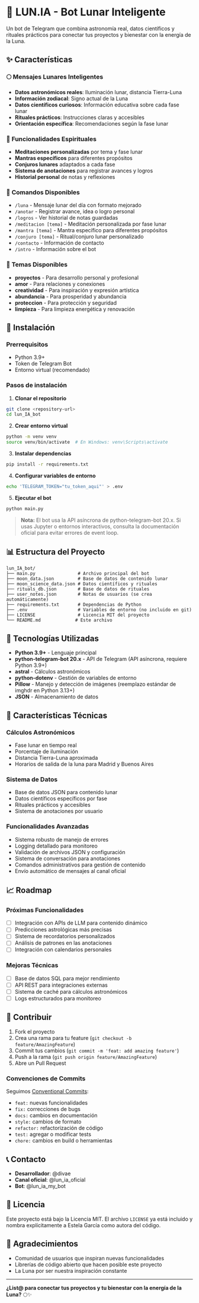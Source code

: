 # 🌙 LUN.IA - Bot Lunar Inteligente

Un bot de Telegram que combina astronomía real, datos científicos y rituales prácticos para conectar tus proyectos y bienestar con la energía de la Luna.

## ✨ Características

### 🌕 **Mensajes Lunares Inteligentes**
- **Datos astronómicos reales**: Iluminación lunar, distancia Tierra-Luna
- **Información zodiacal**: Signo actual de la Luna
- **Datos científicos curiosos**: Información educativa sobre cada fase lunar
- **Rituales prácticos**: Instrucciones claras y accesibles
- **Orientación específica**: Recomendaciones según la fase lunar

### 🧘 **Funcionalidades Espirituales**
- **Meditaciones personalizadas** por tema y fase lunar
- **Mantras específicos** para diferentes propósitos
- **Conjuros lunares** adaptados a cada fase
- **Sistema de anotaciones** para registrar avances y logros
- **Historial personal** de notas y reflexiones

### 📱 **Comandos Disponibles**
- `/luna` - Mensaje lunar del día con formato mejorado
- `/anotar` - Registrar avance, idea o logro personal
- `/logros` - Ver historial de notas guardadas
- `/meditacion [tema]` - Meditación personalizada por fase lunar
- `/mantra [tema]` - Mantra específico para diferentes propósitos
- `/conjuro [tema]` - Ritual/conjuro lunar personalizado
- `/contacto` - Información de contacto
- `/intro` - Información sobre el bot

### 🎯 **Temas Disponibles**
- **proyectos** - Para desarrollo personal y profesional
- **amor** - Para relaciones y conexiones
- **creatividad** - Para inspiración y expresión artística
- **abundancia** - Para prosperidad y abundancia
- **proteccion** - Para protección y seguridad
- **limpieza** - Para limpieza energética y renovación

## 🚀 Instalación

### Prerrequisitos
- Python 3.9+
- Token de Telegram Bot
- Entorno virtual (recomendado)

### Pasos de instalación

1. **Clonar el repositorio**
```bash
git clone <repository-url>
cd lun_IA_bot
```

2. **Crear entorno virtual**
```bash
python -m venv venv
source venv/bin/activate  # En Windows: venv\Scripts\activate
```

3. **Instalar dependencias**
```bash
pip install -r requirements.txt
```

4. **Configurar variables de entorno**
```bash
echo 'TELEGRAM_TOKEN="tu_token_aqui"' > .env
```

5. **Ejecutar el bot**
```bash
python main.py
```

> **Nota:** El bot usa la API asíncrona de python-telegram-bot 20.x. Si usas Jupyter o entornos interactivos, consulta la documentación oficial para evitar errores de event loop.

## 📊 Estructura del Proyecto

```
lun_IA_bot/
├── main.py                # Archivo principal del bot
├── moon_data.json         # Base de datos de contenido lunar
├── moon_science_data.json # Datos científicos y rituales
├── rituals_db.json        # Base de datos de rituales
├── user_notes.json        # Notas de usuarios (se crea automáticamente)
├── requirements.txt       # Dependencias de Python
├── .env                   # Variables de entorno (no incluido en git)
├── LICENSE                # Licencia MIT del proyecto
└── README.md             # Este archivo
```

## 🔧 Tecnologías Utilizadas

- **Python 3.9+** - Lenguaje principal
- **python-telegram-bot 20.x** - API de Telegram (API asíncrona, requiere Python 3.9+)
- **astral** - Cálculos astronómicos
- **python-dotenv** - Gestión de variables de entorno
- **Pillow** - Manejo y detección de imágenes (reemplazo estándar de imghdr en Python 3.13+)
- **JSON** - Almacenamiento de datos

## 🌟 Características Técnicas

### **Cálculos Astronómicos**
- Fase lunar en tiempo real
- Porcentaje de iluminación
- Distancia Tierra-Luna aproximada
- Horarios de salida de la luna para Madrid y Buenos Aires

### **Sistema de Datos**
- Base de datos JSON para contenido lunar
- Datos científicos específicos por fase
- Rituales prácticos y accesibles
- Sistema de anotaciones por usuario

### **Funcionalidades Avanzadas**
- Sistema robusto de manejo de errores
- Logging detallado para monitoreo
- Validación de archivos JSON y configuración
- Sistema de conversación para anotaciones
- Comandos administrativos para gestión de contenido
- Envío automático de mensajes al canal oficial

## 📈 Roadmap

### **Próximas Funcionalidades**
- [ ] Integración con APIs de LLM para contenido dinámico
- [ ] Predicciones astrológicas más precisas
- [ ] Sistema de recordatorios personalizados
- [ ] Análisis de patrones en las anotaciones
- [ ] Integración con calendarios personales

### **Mejoras Técnicas**
- [ ] Base de datos SQL para mejor rendimiento
- [ ] API REST para integraciones externas
- [ ] Sistema de caché para cálculos astronómicos
- [ ] Logs estructurados para monitoreo

## 🤝 Contribuir

1. Fork el proyecto
2. Crea una rama para tu feature (`git checkout -b feature/AmazingFeature`)
3. Commit tus cambios (`git commit -m 'feat: add amazing feature'`)
4. Push a la rama (`git push origin feature/AmazingFeature`)
5. Abre un Pull Request

### **Convenciones de Commits**
Seguimos [Conventional Commits](https://carlosazaustre.es/conventional-commits):
- `feat:` nuevas funcionalidades
- `fix:` correcciones de bugs
- `docs:` cambios en documentación
- `style:` cambios de formato
- `refactor:` refactorización de código
- `test:` agregar o modificar tests
- `chore:` cambios en build o herramientas

## 📞 Contacto

- **Desarrollador**: @divae
- **Canal oficial**: @lun_ia_oficial
- **Bot**: @lun_ia_my_bot

## 📄 Licencia

Este proyecto está bajo la Licencia MIT. El archivo `LICENSE` ya está incluido y nombra explícitamente a Estela García como autora del código.

## 🙏 Agradecimientos

- Comunidad de usuarios que inspiran nuevas funcionalidades
- Librerías de código abierto que hacen posible este proyecto
- La Luna por ser nuestra inspiración constante

---

**¿List@ para conectar tus proyectos y tu bienestar con la energía de la Luna?** 🌕✨ 